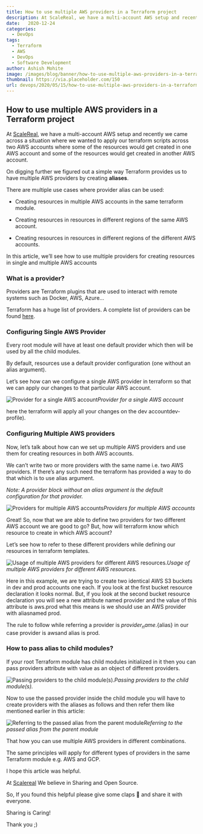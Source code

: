 ```yaml
---
title: How to use multiple AWS providers in a Terraform project
description: At ScaleReal, we have a multi-account AWS setup and recently we came across a situation where we wanted to apply our terraform scripts across two AWS accounts where some of the resources would get created in one AWS account and some of the resources would get created in another AWS account.
date:   2020-12-24
categories:
  - DevOps
tags:
  - Terraform
  - AWS
  - DevOps
  - Software Development
author: Ashish Mohite
image: /images/blog/banner/how-to-use-multiple-aws-providers-in-a-terraform-project.webp
thumbnail: https://via.placeholder.com/150
url: devops/2020/05/15/how-to-use-multiple-aws-providers-in-a-terraform-project.html
---
```


## How to use multiple AWS providers in a Terraform project


At [ScaleReal](https://scalereal.com), we have a multi-account AWS setup and recently we came across a situation where we wanted to apply our terraform scripts across two AWS accounts where some of the resources would get created in one AWS account and some of the resources would get created in another AWS account.

On digging further we figured out a simple way Terraform provides us to have multiple AWS providers by creating **aliases**.

There are multiple use cases where provider alias can be used:

* Creating resources in multiple AWS accounts in the same terraform module.

* Creating resources in resources in different regions of the same AWS account.

* Creating resources in resources in different regions of the different AWS accounts.

In this article, we’ll see how to use multiple providers for creating resources in single and multiple AWS accounts

### What is a provider?

Providers are Terraform plugins that are used to interact with remote systems such as Docker, AWS, Azure…

Terraform has a huge list of providers. A complete list of providers can be found [here](https://www.terraform.io/docs/providers/index.html#lists-of-terraform-providers).

### Configuring Single AWS Provider

Every root module will have at least one default provider which then will be used by all the child modules.

By default, resources use a default provider configuration (one without an alias argument).

Let’s see how can we configure a single AWS provider in terraform so that we can apply our changes to that particular AWS account.

![Provider for a single AWS account](https://cdn-images-1.medium.com/max/2000/1*e2MxidoXVMMDCGyLcY8K0Q.png)*Provider for a single AWS account*

here the terraform will apply all your changes on the dev accountdev-profile).

### Configuring Multiple AWS providers

Now, let’s talk about how can we set up multiple AWS providers and use them for creating resources in both AWS accounts.

We can’t write two or more providers with the same name i.e. two AWS providers. If there’s any such need the terraform has provided a way to do that which is to use alias argument.

*Note: A provider block without an alias argument is the default configuration for that provider.*

![Providers for multiple AWS accounts](https://cdn-images-1.medium.com/max/2240/1*_Os8Tg-2fuezmd05Ggrk_w.png)*Providers for multiple AWS accounts*

Great! So, now that we are able to define two providers for two different AWS account we are good to go? But, how will terraform know which resource to create in which AWS account?

Let’s see how to refer to these different providers while defining our resources in terraform templates.

![Usage of multiple AWS providers for different AWS resources.](https://cdn-images-1.medium.com/max/2240/1*8yggmOAA5vnct8xbawQhnA.png)*Usage of multiple AWS providers for different AWS resources.*

Here in this example, we are trying to create two identical AWS S3 buckets in dev and prod accounts one each. If you look at the first bucket resource declaration it looks normal. But, if you look at the second bucket resource declaration you will see a new attribute named provider and the value of this attribute is aws.prod what this means is we should use an AWS provider with aliasnamed prod.

The rule to follow while referring a provider is ${provider_name}.${alias} in our case provider is awsand alias is prod.

### How to pass alias to child modules?

If your root Terraform module has child modules initialized in it then you can pass providers attribute with value as an object of different providers.

![Passing providers to the child module(s).](https://cdn-images-1.medium.com/max/2704/1*by_CvvhpoacXJHIxoliGIA.png)*Passing providers to the child module(s).*

Now to use the passed provider inside the child module you will have to create providers with the aliases as follows and then refer them like mentioned earlier in this article:

![Referring to the passed alias from the parent module](https://cdn-images-1.medium.com/max/2704/1*i_vzfOqTX6j3xbWPQCJ9xQ.png)*Referring to the passed alias from the parent module*

That how you can use multiple AWS providers in different combinations.

The same principles will apply for different types of providers in the same Terraform module e.g. AWS and GCP.

I hope this article was helpful.

At [Scalereal](https://scalereal.com/) We believe in Sharing and Open Source.

So, If you found this helpful please give some claps 👏 and share it with everyone.

Sharing is Caring!

Thank you ;)
